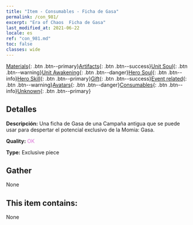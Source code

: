 ```yaml
---
title: "Item - Consumables - Ficha de Gasa"
permalink: /con_981/
excerpt: "Era of Chaos  Ficha de Gasa"
last_modified_at: 2021-06-22
locale: es
ref: "con_981.md"
toc: false
classes: wide
---
```

 [Materials](/ItemsES/){: .btn .btn--primary}[Artifacts](/ItemsES/Artifacts/){: .btn .btn--success}[Unit Soul](/ItemsES/UnitSoul/){: .btn .btn--warning}[Unit Awakening](/ItemsES/UnitAwakening/){: .btn .btn--danger}[Hero Soul](/ItemsES/HeroSoul/){: .btn .btn--info}[Hero Skill](/ItemsES/HeroSkill/){: .btn .btn--primary}[Gift](/ItemsES/Gift/){: .btn .btn--success}[Event related](/ItemsES/Events/){: .btn .btn--warning}[Avatars](/ItemsES/Avatars/){: .btn .btn--danger}[Consumables](/ItemsES/Consumables/){: .btn .btn--info}[Unknown](/ItemsES/Unknown/){: .btn .btn--primary}

## Detalles
 **Descripción:** Una ficha de Gasa de una Campaña antigua que se puede usar para despertar el potencial exclusivo de la Momia: Gasa.

 **Quality:** <span style="color: #DA70D6">OK</span>

 **Type:** Exclusive piece

## Gather

  None

## This item contains:

  None

